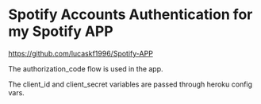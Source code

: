 # Spotify Accounts Authentication for my Spotify APP

https://github.com/lucaskf1996/Spotify-APP

The authorization_code flow is used in the app.

The client_id and client_secret variables are passed through heroku config vars.

